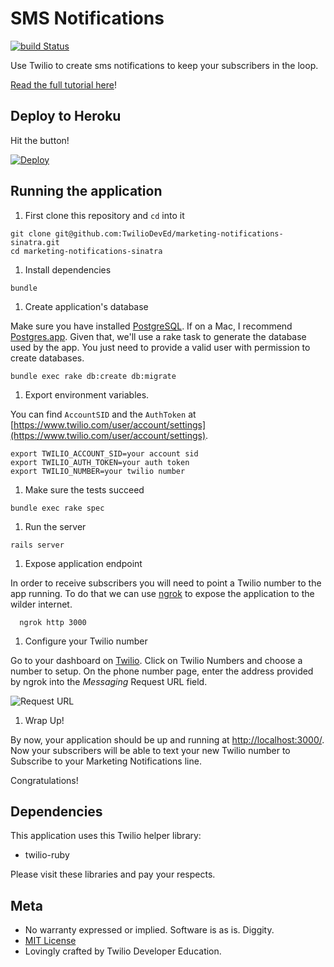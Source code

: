 # SMS Notifications
[![build Status](https://travis-ci.org/TwilioDevEd/marketing-notifications-rails.svg?branch=master)](https://travis-ci.org/TwilioDevEd/marketing-notifications-rails)

Use Twilio to create sms notifications to keep your subscribers in the loop.

[Read the full tutorial here](https://www.twilio.com/docs/tutorials/walkthrough/marketing-notifications/ruby/rails)!

## Deploy to Heroku

Hit the button!

[![Deploy](https://www.herokucdn.com/deploy/button.png)](https://heroku.com/deploy)

## Running the application


1. First clone this repository and `cd` into it

```
git clone git@github.com:TwilioDevEd/marketing-notifications-sinatra.git
cd marketing-notifications-sinatra
```

1. Install dependencies

```
bundle
```

1. Create application's database

Make sure you have installed [PostgreSQL](http://www.postgresql.org/). If on a Mac, I recommend [Postgres.app](http://postgresapp.com). Given that, we'll use a rake task to generate the database used by the app. You just need to provide a valid user with permission to create databases.

```
bundle exec rake db:create db:migrate
```

1. Export environment variables.

You can find `AccountSID` and the `AuthToken` at [https://www.twilio.com/user/account/settings](https://www.twilio.com/user/account/settings).

```
export TWILIO_ACCOUNT_SID=your account sid
export TWILIO_AUTH_TOKEN=your auth token
export TWILIO_NUMBER=your twilio number

```

1. Make sure the tests succeed

```
bundle exec rake spec
```

1. Run the server

```
rails server
```

1. Expose application endpoint

In order to receive subscribers you will need to point a Twilio number to the app running.
To do that we can use [ngrok](https://ngrok.com/) to expose the application
to the wilder internet.

```
  ngrok http 3000
```


1. Configure your Twilio number

Go to your dashboard on [Twilio](https://www.twilio.com/user/account/phone-numbers/incoming).
Click on Twilio Numbers and choose a number to setup.
On the phone number page, enter the address provided by ngrok into the _Messaging_ Request URL field.

![Request URL](http://howtodocs.s3.amazonaws.com/setup-twilio-number.png)

1. Wrap Up!

By now, your application should be up and running at [http://localhost:3000/](http://localhost:3000).
Now your subscribers will be able to text your new Twilio number to Subscribe
to your Marketing Notifications line.

Congratulations!

## Dependencies

This application uses this Twilio helper library:
* twilio-ruby

Please visit these libraries and pay your respects.

## Meta

* No warranty expressed or implied. Software is as is. Diggity.
* [MIT License](http://www.opensource.org/licenses/mit-license.html)
* Lovingly crafted by Twilio Developer Education.
